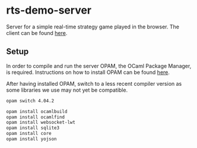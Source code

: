 # rts-demo-server

Server for a simple real-time strategy game played in the browser.
The client can be found [here](https://github.com/photz/rts-demo-client).

## Setup

In order to compile and run the server OPAM, the OCaml Package Manager, is required.  Instructions on how to install OPAM can be found [here](https://opam.ocaml.org/doc/Install.html).

After having installed OPAM, switch to a less recent compiler version as some libraries we use may not yet be compatible.

```sh
opam switch 4.04.2
```

```sh
opam install ocamlbuild
opam install ocamlfind
opam install websocket-lwt
opam install sqlite3
opam install core
opam install yojson
```
